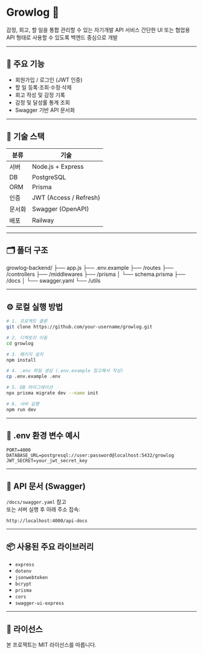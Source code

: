 # Growlog 🌱

감정, 회고, 할 일을 통합 관리할 수 있는 자기개발 API 서비스
간단한 UI 또는 협업용 API 형태로 사용할 수 있도록 백엔드 중심으로 개발

---

## 📌 주요 기능

- 회원가입 / 로그인 (JWT 인증)
- 할 일 등록·조회·수정·삭제
- 회고 작성 및 감정 기록
- 감정 및 달성률 통계 조회
- Swagger 기반 API 문서화

---

## 🧱 기술 스택

| 분류 | 기술 |
|------|------|
| 서버 | Node.js + Express |
| DB | PostgreSQL |
| ORM | Prisma |
| 인증 | JWT (Access / Refresh) |
| 문서화 | Swagger (OpenAPI) |
| 배포 | Railway |

---

## 🗂️ 폴더 구조

growlog-backend/
├── app.js
├── .env.example
├── /routes
├── /controllers
├── /middlewares
├── /prisma
│   └── schema.prisma
├── /docs
│   └── swagger.yaml
└── /utils

---

## ⚙️ 로컬 실행 방법

```bash
# 1. 프로젝트 클론
git clone https://github.com/your-username/growlog.git

# 2. 디렉토리 이동
cd growlog

# 3. 패키지 설치
npm install

# 4. .env 파일 생성 (.env.example 참고해서 작성)
cp .env.example .env

# 5. DB 마이그레이션
npx prisma migrate dev --name init

# 6. 서버 실행
npm run dev
```

---

## 🔐 .env 환경 변수 예시

```env
PORT=4000
DATABASE_URL=postgresql://user:password@localhost:5432/growlog
JWT_SECRET=your_jwt_secret_key
```

---

## 🧪 API 문서 (Swagger)

`/docs/swagger.yaml` 참고  
또는 서버 실행 후 아래 주소 접속:

```
http://localhost:4000/api-docs
```

---

## 📦 사용된 주요 라이브러리

- `express`
- `dotenv`
- `jsonwebtoken`
- `bcrypt`
- `prisma`
- `cors`
- `swagger-ui-express`

---

## 📄 라이선스

본 프로젝트는 MIT 라이선스를 따릅니다.
